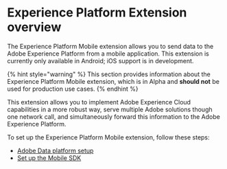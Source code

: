 # Experience Platform Extension overview

The Experience Platform Mobile extension allows you to send data to the Adobe Experience Platform from a mobile application. This extension is currently only available in Android; iOS support is in development.

{% hint style="warning" %}
This section provides information about the Experience Platform Mobile extension, which is in Alpha and **should not** be used for production use cases.
{% endhint %}

This extension allows you to implement Adobe Experience Cloud capabilities in a more robust way, serve multiple Adobe solutions though one network call, and simultaneously forward this information to the Adobe Experience Platform.

To set up the Experience Platform Mobile extension, follow these steps:

- [Adobe Data platform setup](./experience-platform-setup.md)
- [Set up the Mobile SDK](./set-up-the-sdk.md)

